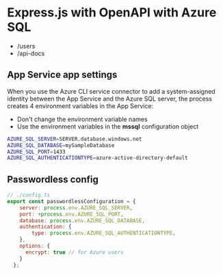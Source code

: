 # Express.js with OpenAPI with Azure SQL

* /users
* /api-docs

## App Service app settings

When you use the Azure CLI service connector to add a system-assigned identity between the App Service and the Azure SQL server, the process creates 4 environment variables in the App Service:

* Don't change the environment variable names
* Use the environment variables in the **mssql** configuration object

```bash
AZURE_SQL_SERVER=SERVER.database.windows.net
AZURE_SQL_DATABASE=mySampleDatabase
AZURE_SQL_PORT=1433
AZURE_SQL_AUTHENTICATIONTYPE=azure-active-directory-default
```

## Passwordless config

```javascript
// ./config.ts
export const passwordlessConfiguration = {
    server: process.env.AZURE_SQL_SERVER,
    port: +process.env.AZURE_SQL_PORT,
    database: process.env.AZURE_SQL_DATABASE,
    authentication: {
        type: process.env.AZURE_SQL_AUTHENTICATIONTYPE,
    },
    options: {
      encrypt: true // for Azure users
    }
  };
```
